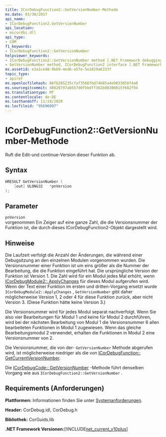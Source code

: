 ```yaml
---
title: ICorDebugFunction2::GetVersionNumber-Methode
ms.date: 03/30/2017
api_name:
- ICorDebugFunction2.GetVersionNumber
api_location:
- mscordbi.dll
api_type:
- COM
f1_keywords:
- ICorDebugFunction2::GetVersionNumber
helpviewer_keywords:
- ICorDebugFunction2::GetVersionNumber method [.NET Framework debugging]
- GetVersionNumber method, ICorDebugFunction2 interface [.NET Framework debugging]
ms.assetid: e3a1ce48-9bb9-4ed6-a5fe-5e1819a6333f
topic_type:
- apiref
ms.openlocfilehash: 88fb205235cfaf3566fbd74b05a4e9833058f4a0
ms.sourcegitcommit: d8020797a6657d0fbbdff362b80300815f682f94
ms.translationtype: MT
ms.contentlocale: de-DE
ms.lasthandoff: 11/24/2020
ms.locfileid: "95696097"
---
```

# <a name="icordebugfunction2getversionnumber-method"></a>ICorDebugFunction2::GetVersionNumber-Methode

Ruft die Edit-und continue-Version dieser Funktion ab.  
  
## <a name="syntax"></a>Syntax  
  
```cpp  
HRESULT GetVersionNumber (  
    [out] ULONG32   *pnVersion  
);  
```  
  
## <a name="parameters"></a>Parameter  

 `pnVersion`  
 vorgenommen Ein Zeiger auf eine ganze Zahl, die die Versionsnummer der Funktion ist, die durch dieses ICorDebugFunction2-Objekt dargestellt wird.  
  
## <a name="remarks"></a>Hinweise  

 Die Laufzeit verfolgt die Anzahl der Änderungen, die während einer Debugsitzung an den einzelnen Modulen vorgenommen wurden. Die Versionsnummer einer Funktion ist um eins größer als die Nummer der Bearbeitung, die die Funktion eingeführt hat. Die ursprüngliche Version der Funktion ist Version 1. Die Zahl wird für ein Modul jedes Mal erhöht, wenn [ICorDebugModule2:: ApplyChanges](icordebugmodule2-applychanges-method.md) für dieses Modul aufgerufen wird. Wenn der Text einer Funktion im ersten und dritten-Vorgang ersetzt wurde `ICorDebugModule2::ApplyChanges` , `GetVersionNumber` gibt daher möglicherweise Version 1, 2 oder 4 für diese Funktion zurück, aber nicht Version 3. (Diese Funktion hätte keine Version 3.)  
  
 Die Versionsnummer wird für jedes Modul separat nachverfolgt. Wenn Sie also vier Bearbeitungen für Modul 1 und keine für Modul 2 durchführen, wird bei der nächsten Bearbeitung von Modul 1 die Versionsnummer 6 allen bearbeiteten Funktionen in Modul 1 zugewiesen. Wenn das gleiche Bearbeitungsmodul 2 verwendet, erhalten die Funktionen in Modul 2 eine Versionsnummer von 2.  
  
 Die Versionsnummer, die von der- `GetVersionNumber` Methode abgerufen wird, ist möglicherweise niedriger als die von [ICorDebugFunction:: GetCurrentVersionNumber](icordebugfunction-getcurrentversionnumber-method.md).  
  
 Die [ICorDebugCode:: GetVersionNumber](icordebugcode-getversionnumber-method.md) -Methode führt denselben Vorgang wie aus `ICorDebugFunction2::GetVersionNumber` .  
  
## <a name="requirements"></a>Requirements (Anforderungen)  

 **Plattformen:** Informationen finden Sie unter [Systemanforderungen](../../get-started/system-requirements.md).  
  
 **Header:** CorDebug.idl, CorDebug.h  
  
 **Bibliothek:** CorGuids.lib  
  
 **.NET Framework Versionen:**[!INCLUDE[net_current_v10plus](../../../../includes/net-current-v10plus-md.md)]
